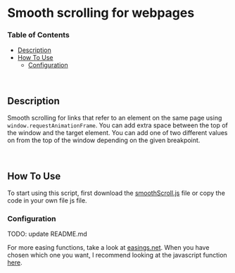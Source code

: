 # Smooth scrolling for webpages <!-- omit in toc -->

### Table of Contents <!-- omit in toc -->

- [Description](#description)
- [How To Use](#how-to-use)
  - [Configuration](#configuration)

<br />

## Description

Smooth scrolling for links that refer to an element on the same page using `window.requestAnimationFrame`. You can add extra space between the top of the window and the target element. You can add one of two different values on from the top of the window depending on the given breakpoint.

<br />

## How To Use

To start using this script, first download the [smoothScroll.js](https://raw.githubusercontent.com/wesselvanree/smooth-scrolling/master/smoothScroll.js) file or copy the code in your own file js file.

### Configuration

TODO: update README.md

For more easing functions, take a look at  [easings.net](https://easings.net/). When you have chosen which one you want, I recommend looking at the javascript function [here](https://gist.github.com/gre/1650294).
